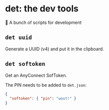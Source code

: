 # det: the dev tools

🚧 A bunch of scripts for development

## `det uuid`

Generate a UUID (v4) and put it in the clipboard.

## `det softoken`

Get an AnyConnect SofToken.

The PIN needs to be added to `det.json`:

```json
{
  "softoken": { "pin": "woot!" }
}
```

